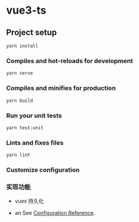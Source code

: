# vue3-ts

## Project setup

```
yarn install
```

### Compiles and hot-reloads for development

```
yarn serve
```

### Compiles and minifies for production

```
yarn build
```

### Run your unit tests

```
yarn test:unit
```

### Lints and fixes files

```
yarn lint
```

### Customize configuration

### 实现功能

- vuex 持久化

- an See [Configuration Reference](https://cli.vuejs.org/config/).
